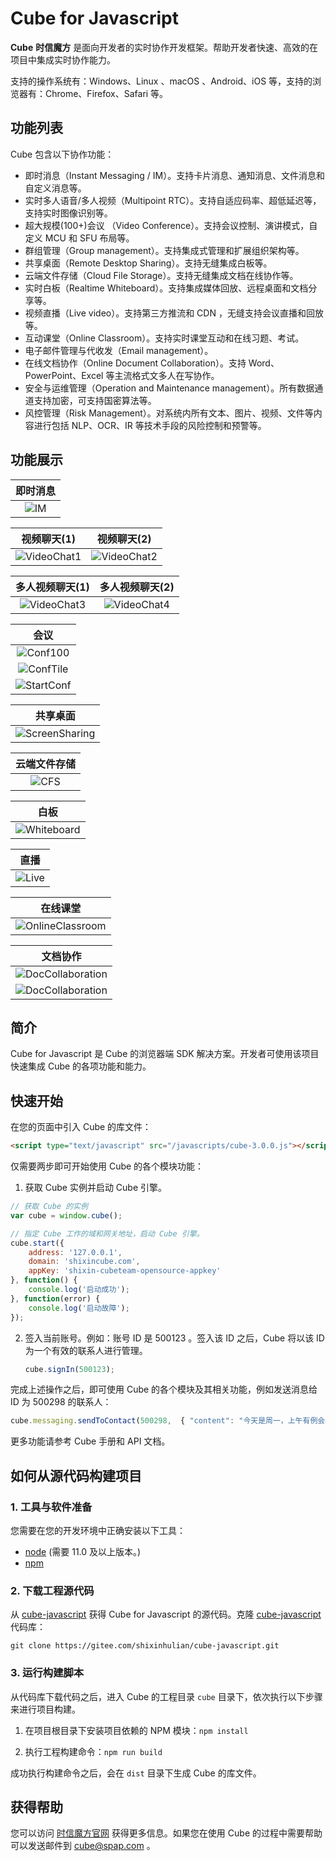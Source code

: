 # Cube for Javascript

**Cube** **时信魔方** 是面向开发者的实时协作开发框架。帮助开发者快速、高效的在项目中集成实时协作能力。

支持的操作系统有：Windows、Linux 、macOS 、Android、iOS 等，支持的浏览器有：Chrome、Firefox、Safari 等。

## 功能列表

Cube 包含以下协作功能：

* 即时消息（Instant Messaging / IM）。支持卡片消息、通知消息、文件消息和自定义消息等。
* 实时多人语音/多人视频（Multipoint RTC）。支持自适应码率、超低延迟等，支持实时图像识别等。
* 超大规模(100+)会议 （Video Conference）。支持会议控制、演讲模式，自定义 MCU 和 SFU 布局等。
* 群组管理（Group management）。支持集成式管理和扩展组织架构等。
* 共享桌面（Remote Desktop Sharing）。支持无缝集成白板等。
* 云端文件存储（Cloud File Storage）。支持无缝集成文档在线协作等。
* 实时白板（Realtime Whiteboard）。支持集成媒体回放、远程桌面和文档分享等。
* 视频直播（Live video）。支持第三方推流和 CDN ，无缝支持会议直播和回放等。
* 互动课堂（Online Classroom）。支持实时课堂互动和在线习题、考试。
* 电子邮件管理与代收发（Email management）。
* 在线文档协作（Online Document Collaboration）。支持 Word、PowerPoint、Excel 等主流格式文多人在写协作。
* 安全与运维管理（Operation and Maintenance management）。所有数据通道支持加密，可支持国密算法等。
* 风控管理（Risk Management）。对系统内所有文本、图片、视频、文件等内容进行包括 NLP、OCR、IR 等技术手段的风险控制和预警等。


## 功能展示

| 即时消息 |
|:----:|
|![IM](https://static.shixincube.com/cube/assets/showcase/im.gif)|

| 视频聊天(1) | 视频聊天(2) |
|:----:|:----:|
|![VideoChat1](https://static.shixincube.com/cube/assets/showcase/videochat_1.gif)|![VideoChat2](https://static.shixincube.com/cube/assets/showcase/videochat_2.gif)|

| 多人视频聊天(1) | 多人视频聊天(2) |
|:----:|:----:|
|![VideoChat3](https://static.shixincube.com/cube/assets/showcase/videochat_3.gif)|![VideoChat4](https://static.shixincube.com/cube/assets/showcase/videochat_4.gif)|

| 会议 |
|:----:|
|![Conf100](https://static.shixincube.com/cube/assets/showcase/screen_conference.jpg)|
|![ConfTile](https://static.shixincube.com/cube/assets/showcase/screen_conference_tile.jpg)|
|![StartConf](https://static.shixincube.com/cube/assets/showcase/start_conference.gif)|

| 共享桌面 |
|:----:|
|![ScreenSharing](https://static.shixincube.com/cube/assets/showcase/screen_sharing.gif)|

| 云端文件存储 |
|:----:|
|![CFS](https://static.shixincube.com/cube/assets/showcase/cloud_file.gif)|

| 白板 |
|:----:|
|![Whiteboard](https://static.shixincube.com/cube/assets/showcase/whiteboard.gif)|

| 直播 |
|:----:|
|![Live](https://static.shixincube.com/cube/assets/showcase/live.gif)|

| 在线课堂 |
|:----:|
|![OnlineClassroom](https://static.shixincube.com/cube/assets/showcase/online_classroom.gif)|

| 文档协作 |
|:----:|
|![DocCollaboration](https://static.shixincube.com/cube/assets/showcase/doc_collaboration_excel.gif)|
|![DocCollaboration](https://static.shixincube.com/cube/assets/showcase/doc_collaboration.gif)|


## 简介

Cube for Javascript 是 Cube 的浏览器端 SDK 解决方案。开发者可使用该项目快速集成 Cube 的各项功能和能力。

## 快速开始

在您的页面中引入 Cube 的库文件：
```html
<script type="text/javascript" src="/javascripts/cube-3.0.0.js"></script>
```

仅需要两步即可开始使用 Cube 的各个模块功能：

1. 获取 Cube 实例并启动 Cube 引擎。
  ```javascript
  // 获取 Cube 的实例
  var cube = window.cube();

  // 指定 Cube 工作的域和网关地址，启动 Cube 引擎。
  cube.start({
      address: '127.0.0.1',
      domain: 'shixincube.com',
      appKey: 'shixin-cubeteam-opensource-appkey'
  }, function() {
      console.log('启动成功');
  }, function(error) {
      console.log('启动故障');
  });
  ```

2. 签入当前账号。例如：账号 ID 是 500123 。签入该 ID 之后，Cube 将以该 ID 为一个有效的联系人进行管理。
   ```javascript
   cube.signIn(500123);
   ```

完成上述操作之后，即可使用 Cube 的各个模块及其相关功能，例如发送消息给 ID 为 500298 的联系人：
```javascript
cube.messaging.sendToContact(500298,  { "content": "今天是周一，上午有例会。" });
```

更多功能请参考 Cube 手册和 API 文档。


## 如何从源代码构建项目

### 1. 工具与软件准备

 您需要在您的开发环境中正确安装以下工具：

 * [node](https://nodejs.org/zh-cn/) (需要 11.0 及以上版本。)
 * [npm](https://www.npmjs.com/)


### 2. 下载工程源代码

 从 [cube-javascript](https://gitee.com/shixinhulian/cube-javascript) 获得 Cube for Javascript 的源代码。克隆 [cube-javascript](https://gitee.com/shixinhulian/cube-javascript) 代码库：

   `git clone https://gitee.com/shixinhulian/cube-javascript.git`


### 3. 运行构建脚本

 从代码库下载代码之后，进入 Cube 的工程目录 `cube` 目录下，依次执行以下步骤来进行项目构建。

 1. 在项目根目录下安装项目依赖的 NPM 模块：`npm install`

 2. 执行工程构建命令：`npm run build`

成功执行构建命令之后，会在 `dist` 目录下生成 Cube 的库文件。



## 获得帮助

您可以访问 [时信魔方官网](https://www.shixincube.com/) 获得更多信息。如果您在使用 Cube 的过程中需要帮助可以发送邮件到 [cube@spap.com](mailto:cube@spap.com) 。
